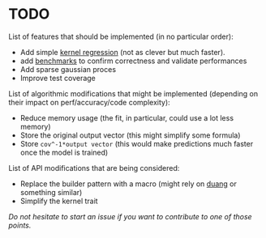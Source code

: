 # TODO

List of features that should be implemented (in no particular order):

- Add simple [kernel regression](https://en.wikipedia.org/wiki/Kernel_regression#Nadaraya%E2%80%93Watson_kernel_regression) (not as clever but much faster).
- add [benchmarks](http://www.resibots.eu/limbo/release-2.0/reg_benchmarks.html) to confirm correctness and validate performances
- Add sparse gaussian proces
- Improve test coverage

List of algorithmic modifications that might be implemented (depending on their impact on perf/accuracy/code complexity):

- Reduce memory usage (the fit, in particular, could use a lot less memory)
- Store the original output vector (this might simplify some formula)
- Store `cov^-1*output vector` (this would make predictions much faster once the model is trained)

List of API modifications that are being considered:

- Replace the builder pattern with a macro (might rely on [duang](https://crates.io/crates/duang) or something similar)
- Simplify the kernel trait

*Do not hesitate to start an issue if you want to contribute to one of those points.*

